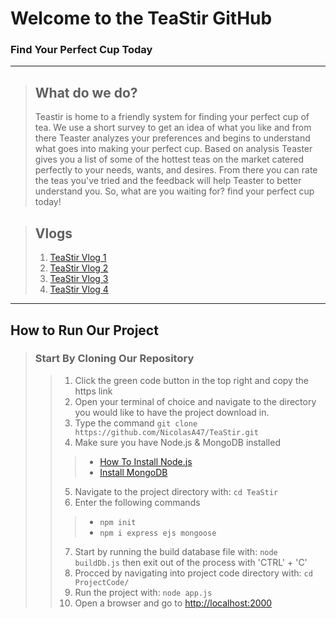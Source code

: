 # Welcome to the TeaStir GitHub
### Find Your Perfect Cup Today 
---

    

 
> ## What do we do? 
> Teastir is home to a friendly system for finding your perfect cup of tea. We use a short survey to get an idea of what you like and from there Teaster analyzes your preferences and begins to understand what goes into making your perfect cup. Based on analysis Teaster gives you a list of some of the hottest teas on the market catered perfectly to your needs, wants, and desires. From there you can rate the teas you've tried and the feedback will help Teaster to better understand you. So, what are you waiting for? find your perfect cup today!

> ## Vlogs 
> 1. [TeaStir Vlog 1](https://youtu.be/FT4r2bwqY1M)
> 2. [TeaStir Vlog 2](https://youtu.be/hRg-koOMRgQ)
> 3. [TeaStir Vlog 3](https://youtu.be/LCViuxVRcPg)
> 4. [TeaStir Vlog 4](https://youtu.be/RZdG25RjhBQ)



---
## How to Run Our Project
>### Start By Cloning Our Repository
>>1. Click the green code button in the top right and copy the https link
>>2. Open your terminal of choice and navigate to the directory you would like to have the project download in.
>>3. Type the command ``` git clone https://github.com/NicolasA47/TeaStir.git ```
>>4. Make sure you have Node.js & MongoDB installed
>>> - [How To Install Node.js](https://www.pluralsight.com/guides/getting-started-with-nodejs)
>>> - [Install MongoDB](https://www.mongodb.com/try/download/community)
>>5. Navigate to the project directory with: ```cd TeaStir```
>>6. Enter the following commands 
>>> - ``` npm init ```
>>> - ``` npm i express ejs mongoose ```
>>7. Start by running the build database file with: ```node buildDb.js``` then exit out of the process with 'CTRL' + 'C' 
>>8. Procced by navigating into project code directory with: ```cd ProjectCode/```
>>9. Run the project with: ```node app.js```
>>10. Open a browser and go to [http://localhost:2000](http://localhost:2000)
 







